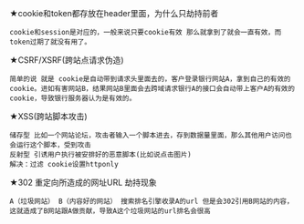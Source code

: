★cookie和token都存放在header里面，为什么只劫持前者

    cookie和session是对应的，一般来说只要cookie有效 那么就拿到了就会一直有效，而token过期了就没有用了。

★CSRF/XSRF(跨站点请求伪造)

    简单的说 就是 cookie是自动带到请求头里面去的，客户登录银行网站A，拿到自己的有效的cookie。进如有害网站B，结果网站B里面会去跨域请求银行A的接口会自动带上客户A的有效的cookie，导致银行服务器认为是有效的。

★XSS(跨站脚本攻击)

    储存型 比如一个网站论坛，攻击者输入一个脚本进去，存到数据量里面，那么其他用户访问也会运行这个脚本，受到攻击
    反射型 引诱用户执行被安排好的恶意脚本(比如说点击图片)
    解决：过滤 cookie设置httponly

★302 重定向所造成的网址URL 劫持现象 

    A（垃圾网站） B（内容好的网站） 搜索排名引擎收录A的url 但是会302引用B网站的内容，这就造成了B网站跟A做贡献，导致A这个垃圾网站的url排名会很高